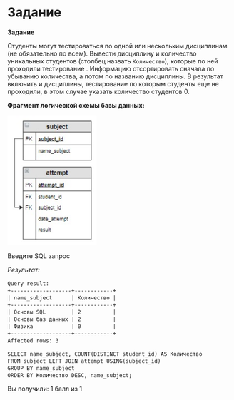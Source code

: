 # Задание

**Задание**

Студенты могут тестироваться по одной или нескольким дисциплинам (не обязательно по всем). Вывести дисциплину и количество уникальных студентов (столбец назвать `Количество`), которые по ней проходили тестирование . Информацию отсортировать сначала по убыванию количества, а потом по названию дисциплины. В результат включить и дисциплины, тестирование по которым студенты еще не проходили, в этом случае указать количество студентов 0.

**Фрагмент логической схемы базы данных:**

<p float="left">
<img src="cx_4_4.jpg" width="200" />
</p>

Введите SQL запрос

*Результат:*

```mysql
Query result:
+-------------------+------------+
| name_subject      | Количество |
+-------------------+------------+
| Основы SQL        | 2          |
| Основы баз данных | 2          |
| Физика            | 0          |
+-------------------+------------+
Affected rows: 3
```

```mysql
SELECT name_subject, COUNT(DISTINCT student_id) AS Количество
FROM subject LEFT JOIN attempt USING(subject_id)
GROUP BY name_subject
ORDER BY Количество DESC, name_subject;
```

Вы получили: 1 балл из 1
